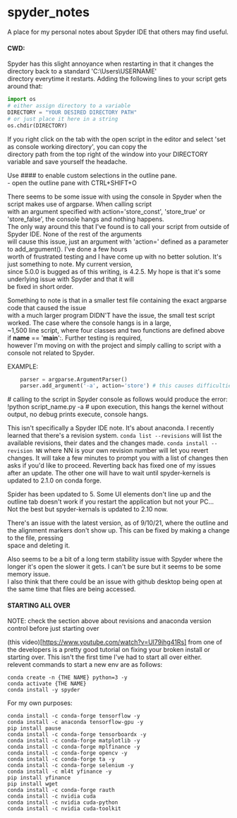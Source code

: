 # spyder_notes
A place for my personal notes about Spyder IDE that others may find useful.

#### CWD:
Spyder has this slight annoyance when restarting in that it changes the directory back to a standard 'C:\Users\USERNAME\'  
directory everytime it restarts. Adding the following lines to your script gets around that:
```python
import os
# either assign directory to a variable
DIRECTORY = "YOUR DESIRED DIRECTORY PATH"
# or just place it here in a string
os.chdir(DIRECTORY)
```

If you right click on the tab with the open script in the editor and select 'set as console working directory', you can copy the  
directory path from the top right of the window into your DIRECTORY variable and save yourself the headache.

Use #### to enable custom selections in the outline pane.  
	- open the outline pane with CTRL+SHIFT+O  


 There seems to be some issue with using the console in Spyder when the script makes use of argparse. When calling script  
with an argument specified with action='store_const', 'store_true' or 'store_false', the console hangs and nothing happens.  
The only way around this that I've found is to call your script from outside of Spyder IDE. None of the rest of the arguments  
will cause this issue, just an argument with 'action=' defined as a parameter to add_argument(). I've done a few hours  
worth of frustrated testing and I have come up with no better solution. It's just something to note. My current version,  
since 5.0.0 is bugged as of this writing, is 4.2.5. My hope is that it's some underlying issue with Spyder and that it will  
be fixed in short order.

 Something to note is that in a smaller test file containing the exact argparse code that caused the issue  
with a much larger program DIDN'T have the issue, the small test script worked. The case where the console hangs is in a large,  
~1,500 line script, where four classes and two functions are defined above if __name__ == '__main__':. Further testing is required,  
however I'm moving on with the project and simply calling to script with a console not related to Spyder.

EXAMPLE:
```python
	parser = argparse.ArgumentParser()
	parser.add_argument('-a', action='store') # this causes difficulties, I'm unsure why. TODO: add what the difficulties are, find out, with the latest update, if this still happens.  
```
\# calling to the script in Spyder console as follows would produce the error:
!python script_name.py -a # upon execution, this hangs the kernel without output, no debug prints execute, console hangs.


This isn't specifically a Spyder IDE note. It's about anaconda. I recently learned that there's a revision system. ```conda list --revisions``` will list the available revisions, their dates and the changes made. ```conda install --revision NN``` where NN is your own revision number will let you revert changes. It will take a few minutes to prompt you with a list of changes then asks if you'd like to proceed. Reverting back has fixed one of my issues after an update. The other one will have to wait until spyder-kernels is updated to 2.1.0 on conda forge.  

Spider has been updated to 5. Some UI elements don't line up and the outline tab doesn't work if you restart the application but not your PC...  
Not the best but spyder-kernals is updated to 2.10 now.  


There's an issue with the latest version, as of 9/10/21, where the outline and the alignment markers don't show up. This can be fixed by making a change to the file, pressing  
space and deleting it.  

Also seems to be a bit of a long term stability issue with Spyder where the longer it's open the slower it gets. I can't be sure but it seems to be some memory issue.  
I also think that there could be an issue with github desktop being open at the same time that files are being accessed.  

#### STARTING ALL OVER

NOTE: check the section above about revisions and anaconda version control before just starting over  

(this video)[https://www.youtube.com/watch?v=Ul79ihg41Rs] from one of the developers is a pretty good tutorial on fixing your broken install or starting over. This isn't the first time I've had to start all over either.  
relevent commands to start a new env are as follows:
```
conda create -n {THE NAME} python=3 -y  
conda activate {THE NAME}  
conda install -y spyder  
```

For my own purposes:  
```
conda install -c conda-forge tensorflow -y  
conda install -c anaconda tensorflow-gpu -y  
pip install pause  
conda install -c conda-forge tensorboardx -y  
conda install -c conda-forge matplotlib -y  
conda install -c conda-forge mplfinance -y  
conda install -c conda-forge opencv -y  
conda install -c conda-forge ta -y  
conda install -c conda-forge selenium -y  
conda install -c ml4t yfinance -y  
pip install yfinance  
pip install wget  
conda install -c conda-forge rauth  
conda install -c nvidia cuda
conda install -c nvidia cuda-python
conda install -c nvidia cuda-toolkit

```
